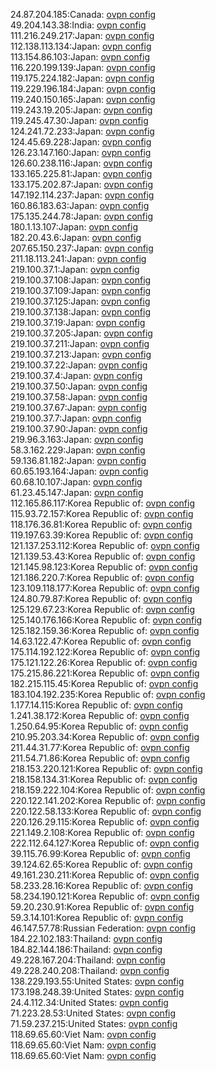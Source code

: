24.87.204.185:Canada: [ovpn config](vpn/24_87_204_185.ovpn)  
49.204.143.38:India: [ovpn config](vpn/49_204_143_38.ovpn)  
111.216.249.217:Japan: [ovpn config](vpn/111_216_249_217.ovpn)  
112.138.113.134:Japan: [ovpn config](vpn/112_138_113_134.ovpn)  
113.154.86.103:Japan: [ovpn config](vpn/113_154_86_103.ovpn)  
116.220.199.139:Japan: [ovpn config](vpn/116_220_199_139.ovpn)  
119.175.224.182:Japan: [ovpn config](vpn/119_175_224_182.ovpn)  
119.229.196.184:Japan: [ovpn config](vpn/119_229_196_184.ovpn)  
119.240.150.165:Japan: [ovpn config](vpn/119_240_150_165.ovpn)  
119.243.19.205:Japan: [ovpn config](vpn/119_243_19_205.ovpn)  
119.245.47.30:Japan: [ovpn config](vpn/119_245_47_30.ovpn)  
124.241.72.233:Japan: [ovpn config](vpn/124_241_72_233.ovpn)  
124.45.69.228:Japan: [ovpn config](vpn/124_45_69_228.ovpn)  
126.23.147.160:Japan: [ovpn config](vpn/126_23_147_160.ovpn)  
126.60.238.116:Japan: [ovpn config](vpn/126_60_238_116.ovpn)  
133.165.225.81:Japan: [ovpn config](vpn/133_165_225_81.ovpn)  
133.175.202.87:Japan: [ovpn config](vpn/133_175_202_87.ovpn)  
147.192.114.237:Japan: [ovpn config](vpn/147_192_114_237.ovpn)  
160.86.183.63:Japan: [ovpn config](vpn/160_86_183_63.ovpn)  
175.135.244.78:Japan: [ovpn config](vpn/175_135_244_78.ovpn)  
180.1.13.107:Japan: [ovpn config](vpn/180_1_13_107.ovpn)  
182.20.43.6:Japan: [ovpn config](vpn/182_20_43_6.ovpn)  
207.65.150.237:Japan: [ovpn config](vpn/207_65_150_237.ovpn)  
211.18.113.241:Japan: [ovpn config](vpn/211_18_113_241.ovpn)  
219.100.37.1:Japan: [ovpn config](vpn/219_100_37_1.ovpn)  
219.100.37.108:Japan: [ovpn config](vpn/219_100_37_108.ovpn)  
219.100.37.109:Japan: [ovpn config](vpn/219_100_37_109.ovpn)  
219.100.37.125:Japan: [ovpn config](vpn/219_100_37_125.ovpn)  
219.100.37.138:Japan: [ovpn config](vpn/219_100_37_138.ovpn)  
219.100.37.19:Japan: [ovpn config](vpn/219_100_37_19.ovpn)  
219.100.37.205:Japan: [ovpn config](vpn/219_100_37_205.ovpn)  
219.100.37.211:Japan: [ovpn config](vpn/219_100_37_211.ovpn)  
219.100.37.213:Japan: [ovpn config](vpn/219_100_37_213.ovpn)  
219.100.37.22:Japan: [ovpn config](vpn/219_100_37_22.ovpn)  
219.100.37.4:Japan: [ovpn config](vpn/219_100_37_4.ovpn)  
219.100.37.50:Japan: [ovpn config](vpn/219_100_37_50.ovpn)  
219.100.37.58:Japan: [ovpn config](vpn/219_100_37_58.ovpn)  
219.100.37.67:Japan: [ovpn config](vpn/219_100_37_67.ovpn)  
219.100.37.7:Japan: [ovpn config](vpn/219_100_37_7.ovpn)  
219.100.37.90:Japan: [ovpn config](vpn/219_100_37_90.ovpn)  
219.96.3.163:Japan: [ovpn config](vpn/219_96_3_163.ovpn)  
58.3.162.229:Japan: [ovpn config](vpn/58_3_162_229.ovpn)  
59.136.81.182:Japan: [ovpn config](vpn/59_136_81_182.ovpn)  
60.65.193.164:Japan: [ovpn config](vpn/60_65_193_164.ovpn)  
60.68.10.107:Japan: [ovpn config](vpn/60_68_10_107.ovpn)  
61.23.45.147:Japan: [ovpn config](vpn/61_23_45_147.ovpn)  
112.165.86.117:Korea Republic of: [ovpn config](vpn/112_165_86_117.ovpn)  
115.93.72.157:Korea Republic of: [ovpn config](vpn/115_93_72_157.ovpn)  
118.176.36.81:Korea Republic of: [ovpn config](vpn/118_176_36_81.ovpn)  
119.197.63.39:Korea Republic of: [ovpn config](vpn/119_197_63_39.ovpn)  
121.137.253.112:Korea Republic of: [ovpn config](vpn/121_137_253_112.ovpn)  
121.139.53.43:Korea Republic of: [ovpn config](vpn/121_139_53_43.ovpn)  
121.145.98.123:Korea Republic of: [ovpn config](vpn/121_145_98_123.ovpn)  
121.186.220.7:Korea Republic of: [ovpn config](vpn/121_186_220_7.ovpn)  
123.109.118.177:Korea Republic of: [ovpn config](vpn/123_109_118_177.ovpn)  
124.80.79.87:Korea Republic of: [ovpn config](vpn/124_80_79_87.ovpn)  
125.129.67.23:Korea Republic of: [ovpn config](vpn/125_129_67_23.ovpn)  
125.140.176.166:Korea Republic of: [ovpn config](vpn/125_140_176_166.ovpn)  
125.182.159.36:Korea Republic of: [ovpn config](vpn/125_182_159_36.ovpn)  
14.63.122.47:Korea Republic of: [ovpn config](vpn/14_63_122_47.ovpn)  
175.114.192.122:Korea Republic of: [ovpn config](vpn/175_114_192_122.ovpn)  
175.121.122.26:Korea Republic of: [ovpn config](vpn/175_121_122_26.ovpn)  
175.215.86.221:Korea Republic of: [ovpn config](vpn/175_215_86_221.ovpn)  
182.215.115.45:Korea Republic of: [ovpn config](vpn/182_215_115_45.ovpn)  
183.104.192.235:Korea Republic of: [ovpn config](vpn/183_104_192_235.ovpn)  
1.177.14.115:Korea Republic of: [ovpn config](vpn/1_177_14_115.ovpn)  
1.241.38.172:Korea Republic of: [ovpn config](vpn/1_241_38_172.ovpn)  
1.250.64.95:Korea Republic of: [ovpn config](vpn/1_250_64_95.ovpn)  
210.95.203.34:Korea Republic of: [ovpn config](vpn/210_95_203_34.ovpn)  
211.44.31.77:Korea Republic of: [ovpn config](vpn/211_44_31_77.ovpn)  
211.54.71.86:Korea Republic of: [ovpn config](vpn/211_54_71_86.ovpn)  
218.153.220.121:Korea Republic of: [ovpn config](vpn/218_153_220_121.ovpn)  
218.158.134.31:Korea Republic of: [ovpn config](vpn/218_158_134_31.ovpn)  
218.159.222.104:Korea Republic of: [ovpn config](vpn/218_159_222_104.ovpn)  
220.122.141.202:Korea Republic of: [ovpn config](vpn/220_122_141_202.ovpn)  
220.122.58.133:Korea Republic of: [ovpn config](vpn/220_122_58_133.ovpn)  
220.126.29.115:Korea Republic of: [ovpn config](vpn/220_126_29_115.ovpn)  
221.149.2.108:Korea Republic of: [ovpn config](vpn/221_149_2_108.ovpn)  
222.112.64.127:Korea Republic of: [ovpn config](vpn/222_112_64_127.ovpn)  
39.115.76.99:Korea Republic of: [ovpn config](vpn/39_115_76_99.ovpn)  
39.124.62.65:Korea Republic of: [ovpn config](vpn/39_124_62_65.ovpn)  
49.161.230.211:Korea Republic of: [ovpn config](vpn/49_161_230_211.ovpn)  
58.233.28.16:Korea Republic of: [ovpn config](vpn/58_233_28_16.ovpn)  
58.234.190.121:Korea Republic of: [ovpn config](vpn/58_234_190_121.ovpn)  
59.20.230.91:Korea Republic of: [ovpn config](vpn/59_20_230_91.ovpn)  
59.3.14.101:Korea Republic of: [ovpn config](vpn/59_3_14_101.ovpn)  
46.147.57.78:Russian Federation: [ovpn config](vpn/46_147_57_78.ovpn)  
184.22.102.183:Thailand: [ovpn config](vpn/184_22_102_183.ovpn)  
184.82.144.186:Thailand: [ovpn config](vpn/184_82_144_186.ovpn)  
49.228.167.204:Thailand: [ovpn config](vpn/49_228_167_204.ovpn)  
49.228.240.208:Thailand: [ovpn config](vpn/49_228_240_208.ovpn)  
138.229.193.55:United States: [ovpn config](vpn/138_229_193_55.ovpn)  
173.198.248.39:United States: [ovpn config](vpn/173_198_248_39.ovpn)  
24.4.112.34:United States: [ovpn config](vpn/24_4_112_34.ovpn)  
71.223.28.53:United States: [ovpn config](vpn/71_223_28_53.ovpn)  
71.59.237.215:United States: [ovpn config](vpn/71_59_237_215.ovpn)  
118.69.65.60:Viet Nam: [ovpn config](vpn/118_69_65_60.ovpn)  
118.69.65.60:Viet Nam: [ovpn config](vpn/118_69_65_60.ovpn)  
118.69.65.60:Viet Nam: [ovpn config](vpn/118_69_65_60.ovpn)  
